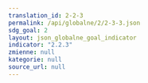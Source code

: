 ```yaml
---
translation_id: 2-2-3
permalink: /api/globalne/2/2-3-3.json
sdg_goal: 2
layout: json_globalne_goal_indicator
indicator: "2.2.3"
zmienne: null
kategorie: null
source_url: null
---
```

